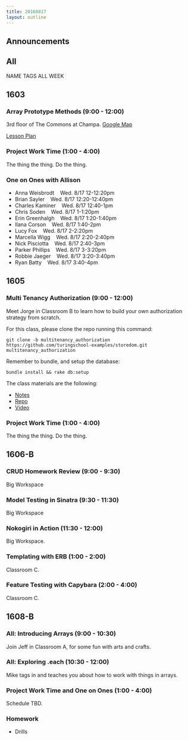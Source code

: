 ```yaml
---
title: 20160817
layout: outline
---
```


## Announcements

## All

NAME TAGS ALL WEEK


## 1603

### Array Prototype Methods (9:00 - 12:00)

3rd floor of The Commons at Champa. [Google Map](https://goo.gl/maps/hwSyed1NrEM2)

[Lesson Plan](https://github.com/mdn/advanced-js-fundamentals-ck/blob/gh-pages/tutorials/01-array-prototype-methods/README.md)

### Project Work Time (1:00 - 4:00)

The thing the thing. Do the thing.

### One on Ones with Allison

* Anna Weisbrodt    Wed. 8/17 12-12:20pm
* Brian Sayler    Wed. 8/17 12:20-12:40pm
* Charles Kaminer    Wed. 8/17 12:40-1pm
* Chris Soden    Wed. 8/17 1-1:20pm
* Erin Greenhalgh    Wed. 8/17 1:20-1:40pm
* Ilana Corson    Wed. 8/17 1:40-2pm
* Lucy Fox    Wed. 8/17 2-2:20pm
* Marcella Wigg    Wed. 8/17 2:20-2:40pm
* Nick Pisciotta    Wed. 8/17 2:40-3pm
* Parker Phillips    Wed. 8/17 3-3:20pm
* Robbie Jaeger    Wed. 8/17 3:20-3:40pm
* Ryan Batty    Wed. 8/17 3:40-4pm


## 1605

### Multi Tenancy Authorization (9:00 - 12:00)

Meet Jorge in Classroom B to learn how to build your own authorization strategy from scratch.

For this class, please clone the repo running this command:
```
git clone -b multitenancy_authorization https://github.com/turingschool-examples/storedom.git multitenancy_authorization
```

Remember to bundle, and setup the database:
```
bundle install && rake db:setup
```

The class materials are the following:

* [Notes](https://drive.google.com/file/d/0B4C6lfVKu-E7Ym03dmd0THBkNVE/view?usp=sharing)
* [Repo](https://github.com/turingschool-examples/storedom/tree/multitenancy_authorization)
* [Video](https://vimeo.com/142417673)

### Project Work Time (1:00 - 4:00)

The thing the thing. Do the thing.


## 1606-B

### CRUD Homework Review (9:00 - 9:30)

Big Workspace

### Model Testing in Sinatra (9:30 - 11:30)

Big Workspace

### Nokogiri in Action (11:30 - 12:00)

Big Workspace.

### Templating with ERB (1:00 - 2:00)

Classroom C.

### Feature Testing with Capybara (2:00 - 4:00)

Classroom C.


## 1608-B

### All: Introducing Arrays (9:00 - 10:30)

Join Jeff in Classroom A, for some fun with arts and crafts.

### All: Exploring .each (10:30 - 12:00)

Mike tags in and teaches you about how to work with things in arrays.

### Project Work Time and One on Ones (1:00 - 4:00)

Schedule TBD.

### Homework

* Drills
